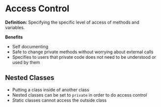 # Access Control

**Definition:** Specifying the specific level of access of methods and variables.

**Benefits**

* Self documenting
* Safe to change private methods without worrying about external calls
* Specifies to users that private code does not need to be understood or used by them

## Nested Classes

* Putting a class inside of another class
* Nested classes can be set to `private` in order to do access control
* Static classes cannot access the outside class

